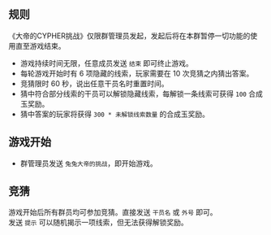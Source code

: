 ## 规则

《大帝的CYPHER挑战》仅限群管理员发起，发起后将在本群暂停一切功能的使用直至游戏结束。

- 游戏持续时间无限，任意成员发送 `结束` 即可终止游戏。
- 每轮游戏开始时有 6 项隐藏的线索，玩家需要在 10 次竞猜之内猜出答案。
- 竞猜限时 60 秒，说出任意干员名时重置时间。
- 猜中符合部分线索的干员可以解锁隐藏线索，每解锁一条线索可获得 `100` 合成玉奖励。
- 猜中答案的玩家将获得 `300 * 未解锁线索数量` 的合成玉奖励。

## 游戏开始

- 群管理员发送 `兔兔大帝的挑战`，即开始游戏。

## 竞猜

游戏开始后所有群员均可参加竞猜。直接发送 `干员名` 或 `外号` 即可。<br>
发送 `提示` 可以随机揭示一项线索，但无法获得解锁奖励。
